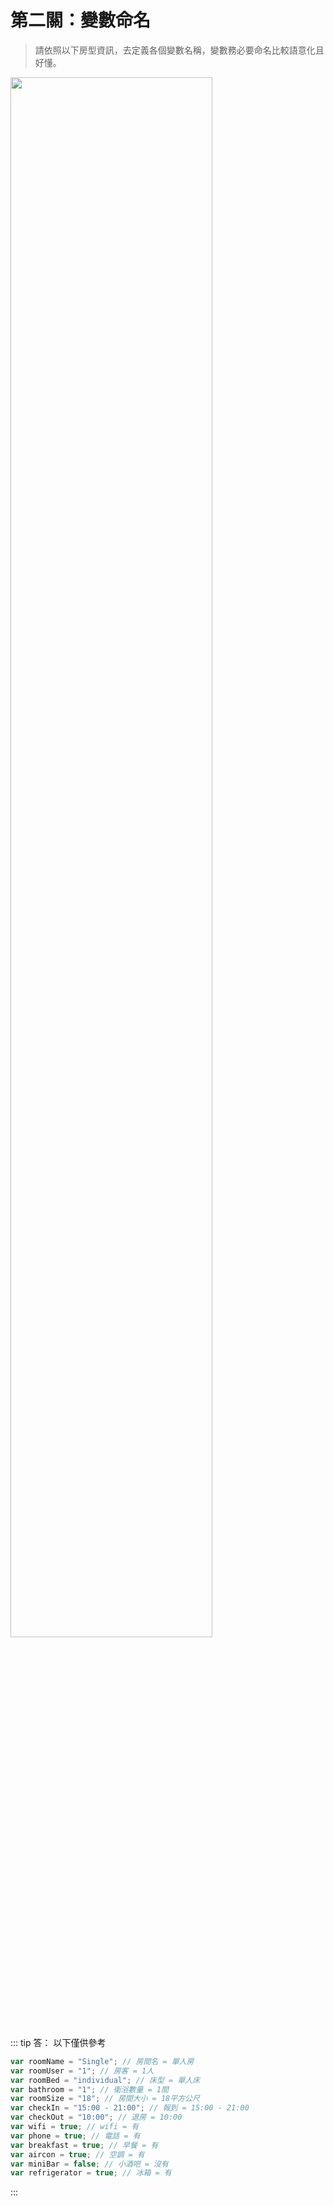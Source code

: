 # 第二關：變數命名

> 請依照以下房型資訊，去定義各個變數名稱，變數務必要命名比較語意化且好懂。

<img src="/js-vue-press/image/blvfkGI.jpg" width="80%">

::: tip 答：
以下僅供參考
``` js
var roomName = "Single"; // 房間名 = 單人房
var roomUser = "1"; // 房客 = 1人
var roomBed = "individual"; // 床型 = 單人床
var bathroom = "1"; // 衛浴數量 = 1間
var roomSize = "18"; // 房間大小 = 18平方公尺
var checkIn = "15:00 - 21:00"; // 報到 = 15:00 - 21:00
var checkOut = "10:00"; // 退房 = 10:00
var wifi = true; // wifi = 有
var phone = true; // 電話 = 有
var breakfast = true; // 早餐 = 有
var aircon = true; // 空調 = 有
var miniBar = false; // 小酒吧 = 沒有
var refrigerator = true; // 冰箱 = 有
```
:::

